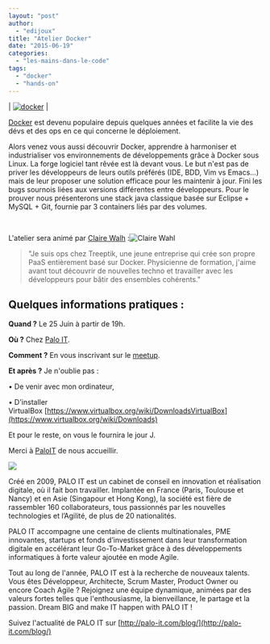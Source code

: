 ```yaml
---
layout: "post"
author: 
  - "edijoux"
title: "Atelier Docker"
date: "2015-06-19"
categories: 
  - "les-mains-dans-le-code"
tags: 
  - "docker"
  - "hands-on"
---
```


| [![docker](/assets/2015/06/2015-06-19-atelier-docker/docker-300x268.png)](http://www.duchess-france.org/wp-content/uploads/2015/06/docker.png) |

[Docker](https://www.docker.com/) est devenu populaire depuis quelques années et facilite la vie des dévs et des ops en ce qui concerne le déploiement.

Alors venez vous aussi découvrir Docker, apprendre à harmoniser et industrialiser vos environnements de développements grâce à Docker sous Linux. La forge logiciel tant rêvée est là devant vous. Le but n'est pas de priver les développeurs de leurs outils préférés (IDE, BDD, Vim vs Emacs...) mais de leur proposer une solution efficace pour les maintenir à jour. Fini les bugs sournois liées aux versions différentes entre développeurs. Pour le prouver nous présenterons une stack java classique basée sur Eclipse + MySQL + Git, fournie par 3 containers liés par des volumes.

 

L'atelier sera animé par [Claire Walh](https://twitter.com/erialc_w) :![Claire Wahl](/assets/2015/06/2015-06-19-atelier-docker/Q_jXqlHB.jpeg)

> "Je suis ops chez Treeptik, une jeune entreprise qui crée son propre PaaS entièrement basé sur Docker. Physicienne de formation, j'aime avant tout découvrir de nouvelles techno et travailler avec les développeurs pour bâtir des ensembles cohérents."

## Quelques informations pratiques :

**Quand ?** Le 25 Juin à partir de 19h.

**Où ?** Chez [Palo IT](https://www.google.fr/maps/place/PALO+IT/@48.87095,2.330045,15z/data=!4m2!3m1!1s0x0:0xdbddaea0def9d99c).

**Comment ?** En vous inscrivant sur le [meetup](http://www.meetup.com/Duchess-France-Meetup/events/223303406/).

**Et après ?** Je n'oublie pas :

• De venir avec mon ordinateur,

• D'installer VirtualBox [https://www.virtualbox.org/wiki/DownloadsVirtualBox](https://www.virtualbox.org/wiki/Downloads)

Et pour le reste, on vous le fournira le jour J.

Merci à [PaloIT](http://palo-it.com/blog/) de nous accueillir.

[![](/assets/2015/06/2015-06-19-atelier-docker/600_438766478.jpeg)](http://palo-it.com/blog/)

Créé en 2009, PALO IT est un cabinet de conseil en innovation et réalisation digitale, où il fait bon travailler. Implantée en France (Paris, Toulouse et Nancy) et en Asie (Singapour et Hong Kong), la société est fière de rassembler 160 collaborateurs, tous passionnés par les nouvelles technologies et l’Agilité, de plus de 20 nationalités.

PALO IT accompagne une centaine de clients multinationales, PME innovantes, startups et fonds d’investissement dans leur transformation digitale en accélérant leur Go-To-Market grâce à des développements informatiques à forte valeur ajoutée en mode Agile.

Tout au long de l'année, PALO IT est à la recherche de nouveaux talents. Vous êtes Développeur, Architecte, Scrum Master, Product Owner ou encore Coach Agile ? Rejoignez une équipe dynamique, animées par des valeurs fortes telles que l'enthousiasme, la bienveillance, le partage et la passion. Dream BIG and make IT happen with PALO IT !

Suivez l'actualité de PALO IT sur [http://palo-it.com/blog/](http://palo-it.com/blog/)

